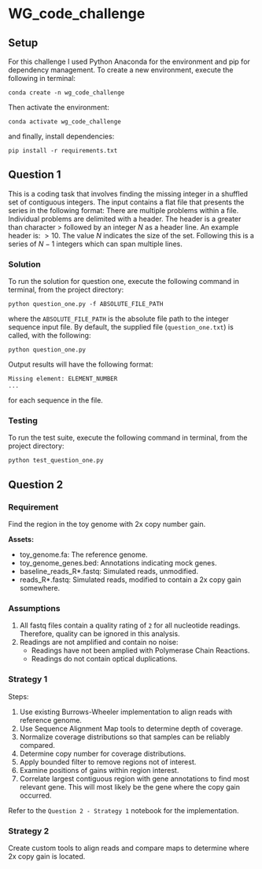 # WG_code_challenge
## Setup
For this challenge I used Python Anaconda for the environment and pip for dependency management. To create a new environment, execute the following in terminal:
```
conda create -n wg_code_challenge
```
Then activate the environment:
```
conda activate wg_code_challenge
```
and finally, install dependencies:
```
pip install -r requirements.txt
```

## Question 1
This is a coding task that involves finding the missing integer in a shuffled set of contiguous integers. The input contains a flat file that presents the series in the following format: 
There are multiple problems within a file. Individual problems are delimited with a header. The header is a greater than character $>$ followed by an integer $N$ as a header line. An example header is: $>10$. The value $N$ indicates the size of the set. Following this is a series of $N - 1$ integers which can span multiple lines.

### Solution
To run the solution for question one, execute the following command in terminal, from the project directory:
```
python question_one.py -f ABSOLUTE_FILE_PATH
```
where the `ABSOLUTE_FILE_PATH` is the absolute file path to the integer sequence input file. By default, the supplied file (`question_one.txt`) is called, with the following:
```
python question_one.py
```

Output results will have the following format:
```
Missing element: ELEMENT_NUMBER
...
```
for each sequence in the file.

### Testing
To run the test suite, execute the following command in terminal, from the project directory:
```
python test_question_one.py
```

## Question 2
### Requirement
Find the region in the toy genome with 2x copy number gain.

**Assets:**
* toy_genome.fa: The reference genome.
* toy_genome_genes.bed: Annotations indicating mock genes.
* baseline_reads_R*.fastq: Simulated reads, unmodified.
* reads_R*.fastq: Simulated reads, modified to contain a 2x copy gain somewhere.

### Assumptions
1. All fastq files contain a quality rating of `2` for all nucleotide readings. Therefore, quality can be ignored in this analysis.
2. Readings are not amplified and contain no noise:
    * Readings have not been amplied with Polymerase Chain Reactions.
    * Readings do not contain optical duplications.

### Strategy 1
Steps:
1. Use existing Burrows-Wheeler implementation to align reads with reference genome.
2. Use Sequence Alignment Map tools to determine depth of coverage.
3. Normalize coverage distributions so that samples can be reliably compared.
4. Determine copy number for coverage distributions.
5. Apply bounded filter to remove regions not of interest.
6. Examine positions of gains within region interest.
7. Correlate largest contiguous region with gene annotations to find most relevant gene. This will most likely be the gene where the copy gain occurred.

Refer to the `Question 2 - Strategy 1` notebook for the implementation.

### Strategy 2
Create custom tools to align reads and compare maps to determine where 2x copy gain is located.